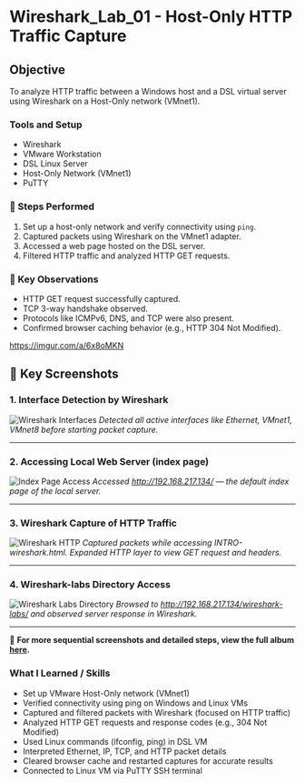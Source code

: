 # Wireshark_Lab_01 - Host-Only HTTP Traffic Capture

## Objective
To analyze HTTP traffic between a Windows host and a DSL virtual server using Wireshark on a Host-Only network (VMnet1).

### Tools and Setup
- Wireshark
- VMware Workstation
- DSL Linux Server
- Host-Only Network (VMnet1)
- PuTTY

### 🧾 Steps Performed
1. Set up a host-only network and verify connectivity using `ping`.
2. Captured packets using Wireshark on the VMnet1 adapter.
3. Accessed a web page hosted on the DSL server.
4. Filtered HTTP traffic and analyzed HTTP GET requests.

### 📌 Key Observations
- HTTP GET request successfully captured.
- TCP 3-way handshake observed.
- Protocols like ICMPv6, DNS, and TCP were also present.
- Confirmed browser caching behavior (e.g., HTTP 304 Not Modified).

https://imgur.com/a/6x8oMKN 

## 📸 Key Screenshots

### 1. Interface Detection by Wireshark
![Wireshark Interfaces](https://i.imgur.com/9hDwoci.png)
*Detected all active interfaces like Ethernet, VMnet1, VMnet8 before starting packet capture.*

---

### 2. Accessing Local Web Server (index page)
![Index Page Access](https://i.imgur.com/wBqNnIt.png)
*Accessed http://192.168.217.134/ — the default index page of the local server.*

---

### 3. Wireshark Capture of HTTP Traffic
![Wireshark HTTP](https://i.imgur.com/vwfuMWG.png)
*Captured packets while accessing INTRO-wireshark.html. Expanded HTTP layer to view GET request and headers.*

---

### 4. Wireshark-labs Directory Access
![Wireshark Labs Directory](https://i.imgur.com/Jd1h0I6.png)
*Browsed to http://192.168.217.134/wireshark-labs/ and observed server response in Wireshark.*

---

📂 **For more sequential screenshots and detailed steps, view the full album [here](https://imgur.com/a/6x8oMKN).**


### What I Learned / Skills
- Set up VMware Host-Only network (VMnet1)
- Verified connectivity using ping on Windows and Linux VMs
- Captured and filtered packets with Wireshark (focused on HTTP traffic)
- Analyzed HTTP GET requests and response codes (e.g., 304 Not Modified)
- Used Linux commands (ifconfig, ping) in DSL VM
- Interpreted Ethernet, IP, TCP, and HTTP packet details
- Cleared browser cache and restarted captures for accurate results
- Connected to Linux VM via PuTTY SSH terminal
